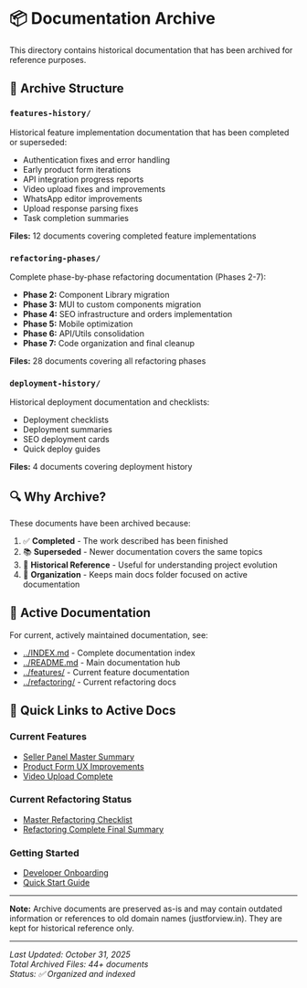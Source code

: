 # 📦 Documentation Archive

This directory contains historical documentation that has been archived for reference purposes.

## 📂 Archive Structure

### `features-history/`
Historical feature implementation documentation that has been completed or superseded:
- Authentication fixes and error handling
- Early product form iterations
- API integration progress reports
- Video upload fixes and improvements
- WhatsApp editor improvements
- Upload response parsing fixes
- Task completion summaries

**Files:** 12 documents covering completed feature implementations

### `refactoring-phases/`
Complete phase-by-phase refactoring documentation (Phases 2-7):
- **Phase 2:** Component Library migration
- **Phase 3:** MUI to custom components migration  
- **Phase 4:** SEO infrastructure and orders implementation
- **Phase 5:** Mobile optimization
- **Phase 6:** API/Utils consolidation
- **Phase 7:** Code organization and final cleanup

**Files:** 28 documents covering all refactoring phases

### `deployment-history/`
Historical deployment documentation and checklists:
- Deployment checklists
- Deployment summaries
- SEO deployment cards
- Quick deploy guides

**Files:** 4 documents covering deployment history

## 🔍 Why Archive?

These documents have been archived because:
1. ✅ **Completed** - The work described has been finished
2. 📚 **Superseded** - Newer documentation covers the same topics
3. 🎯 **Historical Reference** - Useful for understanding project evolution
4. 🧹 **Organization** - Keeps main docs folder focused on active documentation

## 📖 Active Documentation

For current, actively maintained documentation, see:
- [../INDEX.md](../INDEX.md) - Complete documentation index
- [../README.md](../README.md) - Main documentation hub
- [../features/](../features/) - Current feature documentation
- [../refactoring/](../refactoring/) - Current refactoring docs

## 🔗 Quick Links to Active Docs

### Current Features
- [Seller Panel Master Summary](../features/SELLER_PANEL_MASTER_SUMMARY.md)
- [Product Form UX Improvements](../features/PRODUCT_FORM_UX_IMPROVEMENTS.md)
- [Video Upload Complete](../features/VIDEO_UPLOAD_COMPLETE.md)

### Current Refactoring Status
- [Master Refactoring Checklist](../refactoring/MASTER_REFACTORING_CHECKLIST.md)
- [Refactoring Complete Final Summary](../refactoring/REFACTORING_COMPLETE_FINAL_SUMMARY.md)

### Getting Started
- [Developer Onboarding](../../DEVELOPER_ONBOARDING.md)
- [Quick Start Guide](../../QUICK_START_GUIDE.md)

---

**Note:** Archive documents are preserved as-is and may contain outdated information or references to old domain names (justforview.in). They are kept for historical reference only.

---

_Last Updated: October 31, 2025_  
_Total Archived Files: 44+ documents_  
_Status: ✅ Organized and indexed_
